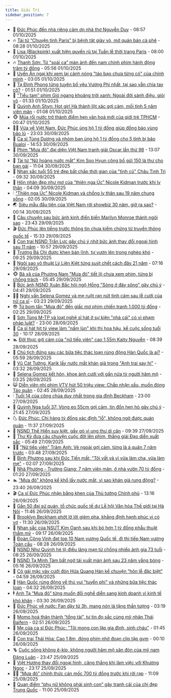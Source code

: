 ```yaml
---
title: Giải Trí
sidebar_position: 7
---
```


<!-- dantri-giai-tri:START -->
- 🤩 [Đức Phúc đến nhà riêng cảm ơn nhà thơ Nguyễn Duy](https://dantri.com.vn/giai-tri/duc-phuc-den-nha-rieng-cam-on-nha-tho-nguyen-duy-20251001150246748.htm) - 08:57 01/10/2025
- 🔥 [Tài tử “Chuyện tình Paris” bị bệnh tật giày vò, mở quán bán cà phê](https://dantri.com.vn/giai-tri/tai-tu-chuyen-tinh-paris-bi-benh-tat-giay-vo-mo-quan-ban-ca-phe-20251001123450735.htm) - 08:28 01/10/2025
- 🚀 [Lisa &lpar;Blackpink&rpar; xuất hiện quyến rũ tại Tuần lễ thời trang Paris](https://dantri.com.vn/giai-tri/lisa-blackpink-xuat-hien-quyen-ru-tai-tuan-le-thoi-trang-paris-20251001100531188.htm) - 08:00 01/10/2025
- 🔥 [Thanh Sơn: Từ &quot;soái ca” màn ảnh đến nam chính phim hành động trăm tỷ đồng](https://dantri.com.vn/giai-tri/thanh-son-tu-soai-ca-man-anh-den-nam-chinh-phim-hanh-dong-tram-ty-dong-20251001080100300.htm) - 05:56 01/10/2025
- 🌈 [Uyển Ân ngại khi xem lại cảnh nóng &quot;táo bạo chưa từng có&quot; của chính mình](https://dantri.com.vn/giai-tri/uyen-an-ngai-khi-xem-lai-canh-nong-tao-bao-chua-tung-co-cua-chinh-minh-20251001073034353.htm) - 03:05 01/10/2025
- 📝 [Tạ Đình Phong từng tuyên bố yêu Vương Phi nhất, tại sao vẫn chia tay cô?](https://dantri.com.vn/giai-tri/ta-dinh-phong-tung-tuyen-bo-yeu-vuong-phi-nhat-tai-sao-van-chia-tay-co-20250930185101258.htm) - 01:51 01/10/2025
- 💪 [&quot;Tiểu tam” phim Gió ngang khoảng trời xanh: Ngoài đời sành điệu, giỏi võ](https://dantri.com.vn/giai-tri/tieu-tam-phim-gio-ngang-khoang-troi-xanh-ngoai-doi-sanh-dieu-gioi-vo-20250928161535316.htm) - 01:33 01/10/2025
- 🤡 [Quỳnh Anh Shyn: Hot girl Hà thành lột xác gợi cảm, mối tình 5 năm viên mãn](https://dantri.com.vn/giai-tri/quynh-anh-shyn-hot-girl-ha-thanh-lot-xac-goi-cam-moi-tinh-5-nam-vien-man-20251001062612495.htm) - 01:08 01/10/2025
- 🐵 [Múa rối nước trở thành điểm hẹn văn hoá mới của giới trẻ TPHCM](https://dantri.com.vn/giai-tri/mua-roi-nuoc-tro-thanh-diem-hen-van-hoa-moi-cua-gioi-tre-tphcm-20250930164203771.htm) - 00:47 01/10/2025
- 🧑‍🏫 [Vừa về Việt Nam, Đức Phúc ủng hộ 1 tỷ đồng giúp đồng bào vùng bão lũ](https://dantri.com.vn/giai-tri/vua-ve-viet-nam-duc-phuc-ung-ho-1-ty-dong-giup-dong-bao-vung-bao-lu-20250930220929876.htm) - 23:03 30/09/2025
- 💂 [Ca sĩ Tùng Dương và nhóm bạn ủng hộ 1 tỷ đồng cho 5 tỉnh bị bão Bualoi](https://dantri.com.vn/giai-tri/ca-si-tung-duong-va-nhom-ban-ung-ho-1-ty-dong-cho-5-tinh-bi-bao-bualoi-20250930210724095.htm) - 14:53 30/09/2025
- 🤠 [Phim &quot;Mưa đỏ&quot; đại diện Việt Nam tranh giải Oscar lần thứ 98](https://dantri.com.vn/giai-tri/phim-mua-do-dai-dien-viet-nam-tranh-giai-oscar-lan-thu-98-20250930194355446.htm) - 13:07 30/09/2025
- 🫶 [Tài tử “Nữ hoàng nước mắt” Kim Soo Hyun công bố gửi 150 lá thư cho bạn gái](https://dantri.com.vn/giai-tri/tai-tu-nu-hoang-nuoc-mat-kim-soo-hyun-cong-bo-gui-150-la-thu-cho-ban-gai-20250930160520441.htm) - 11:04 30/09/2025
- 🦏 [Nhan sắc tuổi 55 trẻ đẹp bất chấp thời gian của &quot;tình cũ&quot; Châu Tinh Trì](https://dantri.com.vn/giai-tri/nhan-sac-tuoi-55-tre-dep-bat-chap-thoi-gian-cua-tinh-cu-chau-tinh-tri-20250929101701022.htm) - 09:32 30/09/2025
- 🧰 [Hôn nhân đẹp như mơ của “thiên nga Úc” Nicole Kidman trước khi ly thân](https://dantri.com.vn/giai-tri/hon-nhan-dep-nhu-mo-cua-thien-nga-uc-nicole-kidman-truoc-khi-ly-than-20250930105056844.htm) - 04:09 30/09/2025
- 🕯 [“Thiên nga Úc” Nicole Kidman và chồng ly thân sau 19 năm chung sống](https://dantri.com.vn/giai-tri/thien-nga-uc-nicole-kidman-va-chong-ly-than-sau-19-nam-chung-song-20250930085554805.htm) - 02:05 30/09/2025
- 🌏 [Siêu mẫu đầu tiên của Việt Nam rời showbiz 30 năm, giờ ra sao?](https://dantri.com.vn/giai-tri/sieu-mau-dau-tien-cua-viet-nam-roi-showbiz-30-nam-gio-ra-sao-20250929093217434.htm) - 00:14 30/09/2025
- 🌈 [Câu chuyện sau bức ảnh kinh điển biến Marilyn Monroe thành ngôi sao](https://dantri.com.vn/giai-tri/cau-chuyen-sau-buc-anh-kinh-dien-bien-marilyn-monroe-thanh-ngoi-sao-20250927131434011.htm) - 23:43 29/09/2025
- 🎬 [Đức Phúc lên tiếng trước thông tin chưa kiểm chứng từ truyền thông quốc tế](https://dantri.com.vn/giai-tri/duc-phuc-len-tieng-truoc-thong-tin-chua-kiem-chung-tu-truyen-thong-quoc-te-20250929213239847.htm) - 15:33 29/09/2025
- 👀 [Con trai NSND Trần Lực gây chú ý nhờ bức ảnh thay đổi ngoại hình sau 11 năm](https://dantri.com.vn/giai-tri/con-trai-nsnd-tran-luc-gay-chu-y-nho-buc-anh-thay-doi-ngoai-hinh-sau-11-nam-20250929164949114.htm) - 10:57 29/09/2025
- 🧰 [Trương Bá Chi được khen bản lĩnh, tự vươn lên trong nghèo khó](https://dantri.com.vn/giai-tri/truong-ba-chi-duoc-khen-ban-linh-tu-vuon-len-trong-ngheo-kho-20250929135738999.htm) - 09:25 29/09/2025
- 🧰 [Ngôi sao võ thuật Lý Liên Kiệt từng suýt chết cách đây 21 năm](https://dantri.com.vn/giai-tri/ngoi-sao-vo-thuat-ly-lien-kiet-tung-suyt-chet-cach-day-21-nam-20250929104115780.htm) - 07:16 29/09/2025
- 🐵 [Bà xã của Phương Nam &quot;Mưa đỏ&quot; tiết lộ chưa xem phim, từng bị chồng trách](https://dantri.com.vn/giai-tri/ba-xa-cua-phuong-nam-mua-do-tiet-lo-chua-xem-phim-tung-bi-chong-trach-20250929104834846.htm) - 05:45 29/09/2025
- 🐘 [Bức ảnh NSND Xuân Bắc hội ngộ Hồng &quot;Sóng ở đáy sông&quot; gây chú ý](https://dantri.com.vn/giai-tri/buc-anh-nsnd-xuan-bac-hoi-ngo-hong-song-o-day-song-gay-chu-y-20250929011429549.htm) - 04:41 29/09/2025
- 🧑‍💻 [Nghi vấn Selena Gomez và mẹ ruột rạn nứt tình cảm sau lễ cưới của nữ ca sĩ](https://dantri.com.vn/giai-tri/nghi-van-selena-gomez-va-me-ruot-ran-nut-tinh-cam-sau-le-cuoi-cua-nu-ca-si-20250929094952134.htm) - 03:23 29/09/2025
- 😎 [Từ bom tấn &quot;Mưa đỏ&quot; đến giấc mơ phim chiến tranh 1.000 tỷ đồng](https://dantri.com.vn/giai-tri/tu-bom-tan-mua-do-den-giac-mo-phim-chien-tranh-1000-ty-dong-20250929080806505.htm) - 02:25 29/09/2025
- 🧰 [Sơn Tùng M-TP và loạt nghệ sĩ hát ở sự kiện &quot;nhà cái&quot; có vi phạm pháp luật?](https://dantri.com.vn/giai-tri/son-tung-m-tp-va-loat-nghe-si-hat-o-su-kien-nha-cai-co-vi-pham-phap-luat-20250928081504463.htm) - 23:00 28/09/2025
- 🧰 [Ca sĩ hát hit tỷ view làm &quot;nấm lùn&quot; khi thi hoa hậu, kể cuộc sống tuổi 30](https://dantri.com.vn/giai-tri/ca-si-hat-hit-ty-view-lam-nam-lun-khi-thi-hoa-hau-ke-cuoc-song-tuoi-30-20250928131507716.htm) - 10:17 28/09/2025
- 🏊 [Đời thực gợi cảm của &quot;nữ tiếp viên&quot; cao 1,55m Kaity Nguyễn](https://dantri.com.vn/giai-tri/doi-thuc-goi-cam-cua-nu-tiep-vien-cao-155m-kaity-nguyen-20250928143547077.htm) - 08:39 28/09/2025
- 🌋 [Chủ tịch đứng sau các bữa tiệc thác loạn rúng động Hàn Quốc là ai?](https://dantri.com.vn/giai-tri/chu-tich-dung-sau-cac-bua-tiec-thac-loan-rung-dong-han-quoc-la-ai-20250928121136264.htm) - 05:59 28/09/2025
- 🔭 [Vũ Cát Tường, Karik lấy nước mắt khán giả trong &quot;Anh trai say hi&quot;](https://dantri.com.vn/giai-tri/vu-cat-tuong-karik-lay-nuoc-mat-khan-gia-trong-anh-trai-say-hi-20250928092918156.htm) - 03:32 28/09/2025
- 📝 [Selena Gomez kết hôn, khoe ảnh cưới với gần nửa tỷ người hâm mộ](https://dantri.com.vn/giai-tri/selena-gomez-ket-hon-khoe-anh-cuoi-voi-gan-nua-ty-nguoi-ham-mo-20250928092157144.htm) - 03:25 28/09/2025
- 😺 [Diễn viên nhí phim VTV hút 50 triệu view: Chấp nhận xấu, muốn đóng Táo quân](https://dantri.com.vn/giai-tri/dien-vien-nhi-phim-vtv-hut-50-trieu-view-chap-nhan-xau-muon-dong-tao-quan-20250928012957863.htm) - 02:45 28/09/2025
- 🕯 [Tuổi 14 của công chúa duy nhất trong gia đình Beckham](https://dantri.com.vn/giai-tri/tuoi-14-cua-cong-chua-duy-nhat-trong-gia-dinh-beckham-20250927145741064.htm) - 23:00 27/09/2025
- 🦄 [Quỳnh Nga tuổi 37: Vòng eo 55cm gợi cảm, tin đồn hẹn hò gây chú ý](https://dantri.com.vn/giai-tri/quynh-nga-tuoi-37-vong-eo-55cm-goi-cam-tin-don-hen-ho-gay-chu-y-20250927213853747.htm) - 21:45 27/09/2025
- 🌜 [Đức Phúc: Chi hàng tỷ đồng xác định &quot;lỗ&quot;, không ngờ được quán quân](https://dantri.com.vn/giai-tri/duc-phuc-chi-hang-ty-dong-xac-dinh-lo-khong-ngo-duoc-quan-quan-20250927180716798.htm) - 11:37 27/09/2025
- 👹 [NSND Thế Hiển suy kiệt, gầy gò vì ung thư di căn](https://dantri.com.vn/giai-tri/nsnd-the-hien-suy-kiet-gay-go-vi-ung-thu-di-can-20250927145735907.htm) - 09:39 27/09/2025
- 🚀 [Thư Kỳ đưa câu chuyện cuộc đời lên phim, thắng giải Đạo diễn xuất sắc](https://dantri.com.vn/giai-tri/thu-ky-dua-cau-chuyen-cuoc-doi-len-phim-thang-giai-dao-dien-xuat-sac-20250927113625995.htm) - 05:49 27/09/2025
- 🧑‍💻 [&quot;Nữ tiếp viên&quot; Trâm Anh: Vẻ ngoài gợi cảm, từng là á quân 7 năm trước](https://dantri.com.vn/giai-tri/nu-tiep-vien-tram-anh-ve-ngoai-goi-cam-tung-la-a-quan-7-nam-truoc-20250927012246518.htm) - 03:48 27/09/2025
- 🦩 [Bình Phương sau khi Đức Tiến mất: &quot;Tôi vất vả vì vừa làm cha, vừa làm mẹ&quot;](https://dantri.com.vn/giai-tri/binh-phuong-sau-khi-duc-tien-mat-toi-vat-va-vi-vua-lam-cha-vua-lam-me-20250927014041991.htm) - 02:07 27/09/2025
- 💫 [Nhã Phương - Trường Giang: 7 năm viên mãn, ở nhà vườn 70 tỷ đồng](https://dantri.com.vn/giai-tri/nha-phuong-truong-giang-7-nam-vien-man-o-nha-vuon-70-ty-dong-20250926211318684.htm) - 01:20 27/09/2025
- 🏊 [&quot;Mưa đỏ&quot; không kể khổ lấy nước mắt, vì sao khán giả rung động?](https://dantri.com.vn/giai-tri/mua-do-khong-ke-kho-lay-nuoc-mat-vi-sao-khan-gia-rung-dong-20250919135758697.htm) - 23:40 26/09/2025
- 🎬 [Ca sĩ Đức Phúc nhận bằng khen của Thủ tướng Chính phủ](https://dantri.com.vn/giai-tri/ca-si-duc-phuc-nhan-bang-khen-cua-thu-tuong-chinh-phu-20250926200351387.htm) - 13:16 26/09/2025
- 💃 [Gần 50 đại sứ quán, tổ chức quốc tế dự Lễ hội Văn hóa Thế giới tại Hà Nội](https://dantri.com.vn/giai-tri/gan-50-dai-su-quan-to-chuc-quoc-te-du-le-hoi-van-hoa-the-gioi-tai-ha-noi-20250926172534677.htm) - 11:46 26/09/2025
- 🌊 [Brooklyn Beckham phờt lờ lời gièm pha, khẳng định hạnh phúc vì có vợ](https://dantri.com.vn/giai-tri/brooklyn-beckham-phot-lo-loi-giem-pha-khang-dinh-hanh-phuc-vi-co-vo-20250926102354254.htm) - 11:30 26/09/2025
- 🧰 [Nhan sắc của NSƯT Kim Oanh sau khi bỏ hơn 1 tỷ đồng phẫu thuật thẩm mỹ](https://dantri.com.vn/giai-tri/nhan-sac-cua-nsut-kim-oanh-sau-khi-bo-hon-1-ty-dong-phau-thuat-tham-my-20250926013820652.htm) - 09:17 26/09/2025
- 🦣 [Đoàn Công Vinh đạt top 10 Nam vương Quốc tế, đi thi tiếp Nam vương Toàn cầu](https://dantri.com.vn/giai-tri/doan-cong-vinh-dat-top-10-nam-vuong-quoc-te-di-thi-tiep-nam-vuong-toan-cau-20250926150746761.htm) - 08:28 26/09/2025
- 🥷 [NSND Như Quỳnh hé lộ điều lãng mạn từ chồng nhiếp ảnh gia 73 tuổi](https://dantri.com.vn/giai-tri/nsnd-nhu-quynh-he-lo-dieu-lang-man-tu-chong-nhiep-anh-gia-73-tuoi-20250926120655163.htm) - 08:25 26/09/2025
- 🦏 [NSND Tạ Minh Tâm bất ngờ tái xuất màn ảnh sau 23 năm vắng bóng](https://dantri.com.vn/giai-tri/nsnd-ta-minh-tam-bat-ngo-tai-xuat-man-anh-sau-23-nam-vang-bong-20250924211910589.htm) - 05:16 26/09/2025
- 🫶 [Cô gái mặc váy cưới đón Hứa Quang Hán kể chuyện “hôn lễ đặc biệt”](https://dantri.com.vn/giai-tri/co-gai-mac-vay-cuoi-don-hua-quang-han-ke-chuyen-hon-le-dac-biet-20250925233907797.htm) - 04:59 26/09/2025
- 💼 [Hàn Quốc rúng động về thú vui &quot;tuyển phi&quot; và những bữa tiệc thác loạn](https://dantri.com.vn/giai-tri/han-quoc-rung-dong-ve-thu-vui-tuyen-phi-va-nhung-bua-tiec-thac-loan-20250926110921072.htm) - 04:32 26/09/2025
- 🕴 [Anh Tạ “Mưa đỏ” từng muốn đổi nghề diễn sang kinh doanh vì kinh tế khó khăn](https://dantri.com.vn/giai-tri/anh-ta-mua-do-tung-muon-doi-nghe-dien-sang-kinh-doanh-vi-kinh-te-kho-khan-20250925235757538.htm) - 03:30 26/09/2025
- 🐲 [Đức Phúc về nước: Fan dậy từ 3h, mang nón lá tặng thần tượng](https://dantri.com.vn/giai-tri/duc-phuc-ve-nuoc-fan-day-tu-3h-mang-non-la-tang-than-tuong-20250926095125927.htm) - 03:19 26/09/2025
- 🐘 [Momo hoá thân thành “tổng tài”, tự tin đọ sắc cùng mỹ nhân Thái Baifern](https://dantri.com.vn/giai-tri/momo-hoa-than-thanh-tong-tai-tu-tin-do-sac-cung-my-nhan-thai-baifern-20250926015848721.htm) - 02:51 26/09/2025
- 🤭 [Mẹ của ca sĩ Đức Phúc: &quot;Tôi mong con lập gia đình, sinh cháu&quot;](https://dantri.com.vn/giai-tri/me-cua-ca-si-duc-phuc-toi-mong-con-lap-gia-dinh-sinh-chau-20250926083104062.htm) - 01:45 26/09/2025
- 💯 [Con trai Thái Hòa: Cao 1,8m, đóng phim nhờ đoạn clip tập gym](https://dantri.com.vn/giai-tri/con-trai-thai-hoa-cao-18m-dong-phim-nho-doan-clip-tap-gym-20250926065716493.htm) - 00:10 26/09/2025
- 🪜 [Cuộc sống không ê-kíp, không người hâm mộ săn đón của mỹ nam Đặng Luân](https://dantri.com.vn/giai-tri/cuoc-song-khong-e-kip-khong-nguoi-ham-mo-san-don-cua-my-nam-dang-luan-20250925160517025.htm) - 23:47 25/09/2025
- 👹 [Việt Hương thay đổi ngoại hình, căng thẳng khi làm việc với Khương Ngọc](https://dantri.com.vn/giai-tri/viet-huong-thay-doi-ngoai-hinh-cang-thang-khi-lam-viec-voi-khuong-ngoc-20250926052107115.htm) - 23:17 25/09/2025
- 🧑‍🏫 [“Mưa đỏ” chính thức cán mốc 700 tỷ đồng trước khi rời rạp](https://dantri.com.vn/giai-tri/mua-do-chinh-thuc-can-moc-700-ty-dong-truoc-khi-roi-rap-20250925173421494.htm) - 11:09 25/09/2025
- 🐘 [Quan điểm “phụ nữ không phải sinh con” gây tranh cãi của chị đẹp Trung Quốc](https://dantri.com.vn/giai-tri/quan-diem-phu-nu-khong-phai-sinh-con-gay-tranh-cai-cua-chi-dep-trung-quoc-20250924140427473.htm) - 11:00 25/09/2025<!-- dantri-giai-tri:END -->
